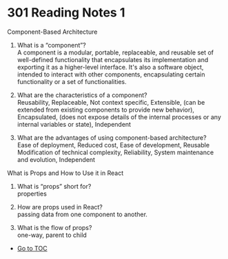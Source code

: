 # 301 Reading Notes 1  

Component-Based Architecture  

1. What is a “component”?  
A component is a modular, portable, replaceable, and reusable set of well-defined functionality that encapsulates its implementation and exporting it as a higher-level interface. It's also a software object, intended to interact with other components, encapsulating certain functionality or a set of functionalities.  

2. What are the characteristics of a component?  
Reusability, Replaceable, Not context specific, Extensible, (can be extended from existing components to provide new behavior), Encapsulated, (does not expose details of the internal processes or any internal variables or state), Independent  

3. What are the advantages of using component-based architecture?  
Ease of deployment, Reduced cost, Ease of development, Reusable Modification of technical complexity, Reliability, System maintenance and evolution, Independent  

What is Props and How to Use it in React  

1. What is “props” short for?  
properties  

2. How are props used in React?  
passing data from one component to another.  

3. What is the flow of props?  
one-way, parent to child  


- [Go to TOC](README.md)